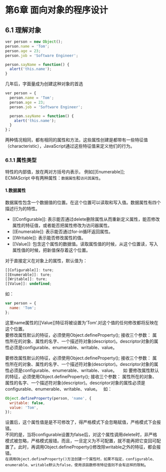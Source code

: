 # 第6章 面向对象的程序设计
## 6.1 理解对象</br>

```javascript
ver person = new Object();
person.name = 'Tom';
person.age = 23;
person.job = 'Software Engineer';

person.sayName = function() {
  alert('this.name');
}
```
几年后，字面量成为创建这种对象的首选

```javascript
ver person = {
  person.name = 'Tom';
  person.age = 23;
  person.job = 'Software Engineer';

  person.sayName = function() {
    alert('this.name');
  }  
}；
```

两种情况相同，都有相同的属性和方法，这些属性创建是都带有一些特征值（characteristic），JavaScript通过这些特征值来定义他们的行为。

### 6.1.1 属性类型</br>

特性的内部值，放在两对方括号内表示， 例如[[Enumerable]];    
ECMAScript 中有两种属性：`数据属性`和`访问其属性`。   
#### 1.数据属性    
数据属性包含一个数据值的位置。在这个位置可以读取和写入值。数据属性有四个描述行为的特性。    
* [[Configurable]]: 表示能否通过delete删除属性从而重新定义属性，能否修改属性的特征值，或者能否把属性修改为访问器属性。   
* [[Enumerable]]: 表示能否通过for-in循环返回属性。
* [[Writable]]: 表示能否修改属性的值。   
* [[Value]]: 包含这个属性的数据值。读取属性值的时候，从这个位置读，写入属性值的时候，把新值保存着这个位置。    

对于直接定义在对象上的属性，默认值为：    

```javascript
[[Cofigurable]]: ture;
[[Enumerable]]: ture;
[[Writable]]: ture;
[[Value]]: undefined;
```
如：

```javascript
var person = {
  name: 'Tom';
};
```
这里name属性的[[Value]]特征将被设置为’Tom‘.对这个值的任何修改都将反映在这个位置。   
要修改属性默认的特征，必须使用Object.defineProperty(); 接收三个参数： 属性所在的对象、属性的名字、一个描述符对象(descriptor)。descriptor对象的属性必须是configurable、enumerable、writable、value。


要修改属性默认的特征，必须使用Object.defineProperty(); 接收三个参数： 属性所在的对象、属性的名字、一个描述符对象(descriptor)。descriptor对象的属性必须是configurable、enumerable、writable、value。    
如
要修改属性默认的特征，必须使用Object.defineProperty(); 接收三个参数： 属性所在的对象、属性的名字、一个描述符对象(descriptor)。descriptor对象的属性必须是configurable、enumerable、writable、value。   
如：   

```javascript
Object.defineProperty(person, 'name', {
  writable: false,
  value: 'Tom',
});
```
设置后，这个属性值是是不可修改了，得严格模式下会忽略赋值，严格模式下会报错。      
不同的是，当将configurable设置为false后，对这个属性调用delete时，非严格模式被忽略，严格模式报错。而且，一旦定义为不可配置，就不能再把它变回可配置了。此时，再调用Object.defineProperty()修改除writable之外的特征，都会报错。   
`在调用Object.defineProperty()方法创建一个属性时，如果不指定，configurable、enumerable、writable默认为false，使用该函数修改特征值则不会有这样的限制`。




